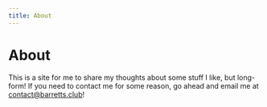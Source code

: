 ```yaml
---
title: About
---
```


# About

This is a site for me to share my thoughts about some stuff I like, but long-form! If you need to contact me for some reason, go ahead and email me at [contact@barretts.club](mailto:contact@barretts.club)!
